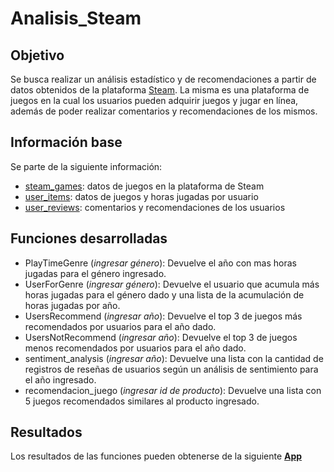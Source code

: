 # Analisis_Steam

## Objetivo

Se busca realizar un análisis estadístico y de recomendaciones a partir de datos obtenidos de la plataforma [Steam](https://store.steampowered.com/?l=spanish).
La misma es una plataforma de juegos en la cual los usuarios pueden adquirir juegos y jugar en línea, además de poder realizar comentarios y recomendaciones de los mismos.

## Información base

Se parte de la siguiente información:
- [steam_games](/Datos_sin_procesar/steam_games.json.gz): datos de juegos en la plataforma de Steam
- [user_items](/Datos_sin_procesar/users_items.json.gz): datos de juegos y horas jugadas por usuario
- [user_reviews](/Datos_sin_procesar/user_reviews.json.gz): comentarios y recomendaciones de los usuarios

## Funciones desarrolladas

- PlayTimeGenre (_ingresar género_): Devuelve el año con mas horas jugadas para el género ingresado.
- UserForGenre (_ingresar género_): Devuelve el usuario que acumula más horas jugadas para el género dado y una lista de la acumulación de horas jugadas por año.
- UsersRecommend (_ingresar año_): Devuelve el top 3 de juegos más recomendados por usuarios para el año dado.
- UsersNotRecommend (_ingresar año_): Devuelve el top 3 de juegos menos recomendados por usuarios para el año dado. 
- sentiment_analysis (_ingresar año_): Devuelve una lista con la cantidad de registros de reseñas de usuarios según un análisis de sentimiento para el año ingresado.
- recomendacion_juego (_ingresar id de producto_): Devuelve una lista con 5 juegos recomendados similares al producto ingresado.

## Resultados

Los resultados de las funciones pueden obtenerse de la siguiente [**App**](https://analisis-steam.onrender.com/docs)
